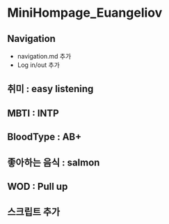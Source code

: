 # MiniHompage_Euangeliov

## Navigation

- navigation.md 추가
- Log in/out 추가

## 취미 : easy listening

## MBTI : INTP

## BloodType : AB+

## 좋아하는 음식 : salmon

## WOD : Pull up

## 스크립트 추가
